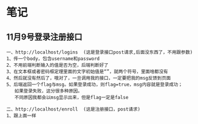 # 笔记

## 11月9号登录注册接口
    一、http://localhost/logins  (这是登录接口post请求,后面没东西了，不用跟参数)
    1、传一个body，包含username和password
    2、不用前端判断输入的值是否为空，后端判断好了
    3、在文本框或者密码框定理里面的文字初始值是“”，就两个符号，里面啥都没有
    4、然后就没有然后了，哦对了，一旦调用我的接口，一定要把我的msg反馈到页面
    5、后端返回一个flag与msg。如果登录成功，则flag=true，msg内容就是登录成功；
       如果登录失败，这分很多种原因。
       不同原因我都会以msg显示出来，但是flag一定是false

    二、http://localhost/enroll  (这是注册接口，post请求)
    1、跟上面一样
    

